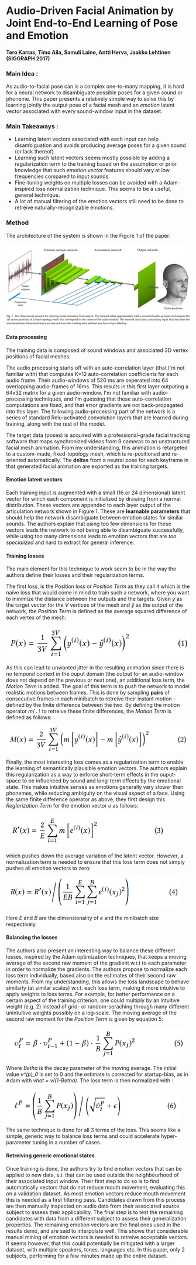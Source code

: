 # Audio-Driven Facial Animation by Joint End-to-End Learning of Pose and Emotion
#### Tero Karras, Timo Aila, Samuli Laine, Antti Herva, Jaakko Lehtinen (SIGGRAPH 2017)

### Main Idea :
As audio-to-facial pose can is a complex one-to-many mapping, it is hard for a neural network to disambiguate possible poses for a given sound or phoneme. This paper presents a relatively simple way to solve this by learning jointly the output pose of a facial mesh and an *emotion* latent vector associated with every sound-window input in the dataset. 

### Main Takeaways :
* Learning latent vectors associated with each input can help disambiguation and avoids producing average poses for a given sound (or lack thereof).
* Learning such latent vectors seems mostly possible by adding a regularization term to the training based on the assumption or prior knowledge that such *emotion vector* features should vary at low frequencies compared to input sounds.
* Fine-tuning weights on multiple losses can be avoided with a Adam-inspired loss normalization technique. This seems to be a useful, general technique.
* A lot of manual filtering of the emotion vectors still need to be done to retreive naturally-recognizable emotions.

### Method
The architecture of the system is shown in the Figure 1 of the paper:

![Figure 1](Figure1.png)

#### Data processing
The training data is composed of sound windows and associated 3D vertex positions of facial meshes.

The audio processing starts off with an auto-correlation layer (that I'm not familiar with) that computes K=12 auto-correlation coefficients for each audio frame. Their audio-windows of 520 ms are seperated into 64 overlapping audio-frames of 16ms. This results in this first layer outputing a 64x32 matrix for a given audio-window. I'm not familiar with audio-processing techniques, and I'm guessing that these auto-correlation computations are fixed, and that error gradients are not back-propagated into this layer. The following audio-processing part of the network is a series of standard Relu-activated convolution layers that are learned during training, along with the rest of the model.

The target data (poses) is acquired with a professional-grade facial tracking software that maps synchronized videos from 9 cameras to an unstructured facial mesh animation. From my understanding, this animation is retargeted to a custom-made, fixed-topology mesh, which is re-positioned and re-oriented automatically. The **deltas** from a neutral pose for each keyframe in that generated facial animation are exported as the training targets.

#### Emotion latent vectors
Each training input is augmented with a small (16 or 24 dimensional) latent vector for which each component is initialized by drawing from a normal distribution. These vectors are appended to each layer output of the articulation network shown in Figure 1. These are **learnable parameters** that should help the network disambiguate between emotion states for similar sounds. The authors explain that using too few dimensions for these vectors leads the network to not being able to disambiguate successfully, while using too many dimensions leads to emotion vectors that are *too specialized* and hard to extract for general inference.

#### Training losses
The main element for this technique to work seem to be in the way the authors define their losses and their regularization terms. 

The first loss, is the Position loss or *Position Term* as they call it which is the naïve loss that would come in mind to train such a network, where you want to minimize the distance between the outputs and the targets. Given *y* as the target vector for the *V* vertices of the mesh and *ŷ* as the output of the network, the *Position Term* is defined as the average squared difference of each vertex of the mesh:

![eq1](eq1.png)

As this can lead to unwanted jitter in the resulting animation since there is no temporal context in the ouput domain (the output for an audio-window does not depend on the previous or next one), an additional loss term, the *Motion Term* is added. The goal of this term is to push the network to model realistic motions between frames. This is done by sampling **pairs** of consecutive frames in each minibatch to retreive their instant motion - defined by the finite difference between the two. By defining the motion operator *m`[.]`* to retreive these finite differences, the *Motion Term* is defined as follows:

![eq2](eq2.png)

Finally, the most interesting loss comes as a regularization term to enable the learning of semantically plausible emotion vectors. The authors explain this regularization as a way to enforce short-term effects in the ouput-space to be influenced by sound and long-term effects by the emotional state. This makes intuitive senses as emotions generally vary slower than phonemes, while reducing ambiguity on the visual aspect of a face. Using the same finite difference operator as above, they first design this *Reglarization Term* for the emotion vector *e* as follows:

![eq3](eq3.png)

which pushes down the average variation of the latent vector. However, a normalization term is needed to ensure that this loss term does not simply pushes all emotion vectors to zero:

![eq4](eq4.png)

Here *E* and *B* are the dimensionality of *e* and the minibatch size respectively.

#### Balancing the losses
The authors also present an interesting way to balance these different losses, inspired by the Adam optimization techniques, that keeps a moving average of the second raw moment of the gradient w.r.t to each parameter in order to normalize the gradients. The authors propose to normalize each loss term individually, based also on the estimates of their second raw moments. From my understanding, this allows the loss landscape to behave similarly (at similar scales) w.r.t. each loss term, making it more intuitive to apply weights to loss terms. For example, for better performance on a certain aspect of the training criterion, one could multiply by an intuitive weight (e.g. 2) instead of grid- or random-seraching through many different unintuitive weights possibly on a log-scale. The moving average of the second raw moment for the *Position Term* is given by equation 5:

![eq5](eq5.png)

Where *Betha* is the decay parameter of the moving average. The initial value *v^(p)_0* is set to 0 and the estimate is corrected for startup-bias, as in Adam with *vhat = v/(1-Betha)*. The loss term is then normalized with :

![eq6](eq6.png)

The same technique is done for all 3 terms of the loss. This seems like a simple, generic way to balance loss terms and could accelerate hyper-parameter tuning in a number of cases.


#### Retreiving generic emotional states
Once training is done, the authors try to find emotion vectors that can be applied to new data, e.i. that can be used outside the neighbourhood of their associated input window. Their first step to do so is to find automatically vectors that do not reduce mouth movement, evaluating this on a validation dataset. As most emotion vectors reduce mouth movement this is needed as a first filtering pass. Candidates drawn from this process are then manually inspected on audio data from their associated source subject to assess their applicability. The final step is to test the remaining candidates with data from a different subject to assess their generalization properties. The remaining emotion vectors are the final ones used in the results demo, and are said to interpolate well. This shows that considerable manual mining of emotion vectors is needed to retreive acceptable vectors. It seems however, that this could potentially be mitigated with a larger dataset, with multiple speakers, tones, languages etc. In this paper, only 2 subjects, performing for a few minutes made up the entire dataset.










